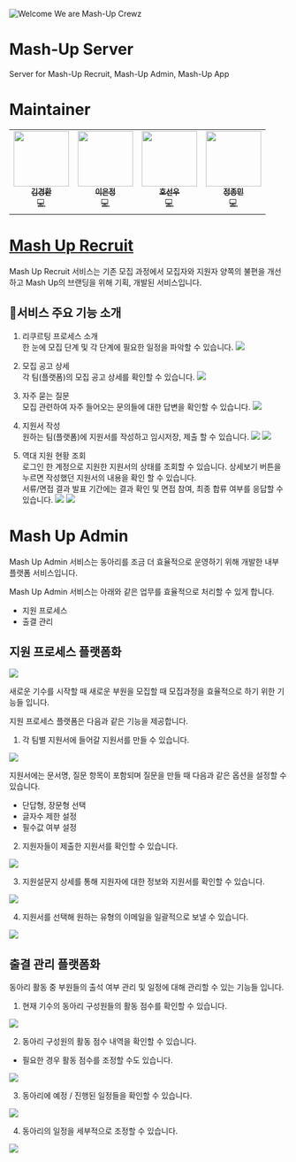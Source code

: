 ![Welcome We are Mash-Up Crewz](readme/welcome.png)

# Mash-Up Server
Server for Mash-Up Recruit, Mash-Up Admin, Mash-Up App
# Maintainer
<table>
    <td align="center"><a href="https://github.com/kh0712"><img src="https://github.com/kh0712.png" width="100px;" alt=""/><br /><sub><b>김경환</b></sub></a><br />💻</a></td>
    <td align="center"><a href="https://github.com/eunjungL"><img src="https://github.com/eunjungL.png" width="100px;" alt=""/><br /><sub><b>이은정</b></sub></a><br />💻</a></td>
    <td align="center"><a href="https://github.com/hocaron"><img src="https://github.com/hocaron.png" width="100px;" alt=""/><br /><sub><b>호선우</b></sub></a><br />💻</a></td>
    <td align="center"><a href="https://github.com/alertjjm"><img src="https://github.com/alertjjm.png" width="100px;" alt=""/><br /><sub><b>정종민</b></sub></a><br />💻</a></td>
  </tr>
</table>

# [Mash Up Recruit](https://recruit.mash-up.kr)

Mash Up Recruit 서비스는 기존 모집 과정에서 모집자와 지원자 양쪽의 불편을 개선하고 Mash Up의 브랜딩을 위해 기획, 개발된 서비스입니다.

## 🚀서비스 주요 기능 소개

1. 리쿠르팅 프로세스 소개  
   한 눈에 모집 단계 및 각 단계에 필요한 일정을 파악할 수 있습니다.
   ![](readme/recruiting-process.png)

2. 모집 공고 상세  
   각 팀(플랫폼)의 모집 공고 상세를 확인할 수 있습니다.
   ![](readme/recruit-announcement.png)

3. 자주 묻는 질문  
   모집 관련하여 자주 들어오는 문의들에 대한 답변을 확인할 수 있습니다.
   ![](readme/faq.png)

4. 지원서 작성  
   원하는 팀(플랫폼)에 지원서를 작성하고 임시저장, 제출 할 수 있습니다.
   ![](readme/application1.png)
   ![](readme/application2.png)

5. 역대 지원 현황 조회  
   로그인 한 계정으로 지원한 지원서의 상태를 조회할 수 있습니다. 상세보기 버튼을 누르면 작성했던 지원서의 내용을 확인 할 수 있습니다.  
   서류/면접 결과 발표 기간에는 결과 확인 및 면접 참여, 최종 합류 여부를 응답할 수 있습니다.
   ![](readme/application-state1.png)
   ![](readme/application-state2.png)

# Mash Up Admin

Mash Up Admin 서비스는 동아리를 조금 더 효율적으로 운영하기 위해 개발한 내부 플랫폼 서비스입니다.

Mash Up Admin 서비스는 아래와 같은 업무를 효율적으로 처리할 수 있게 합니다.

- 지원 프로세스
- 출결 관리

## 지원 프로세스 플랫폼화

![](readme/recruit-thumbnail.png)

새로운 기수를 시작할 때 새로운 부원을 모집할 때 모집과정을 효율적으로 하기 위한 기능들 입니다.

지원 프로세스 플랫폼은 다음과 같은 기능을 제공합니다.

1. 각 팀별 지원서에 들어갈 지원서를 만들 수 있습니다.

![](readme/application-form.png)

지원서에는 문서명, 질문 항목이 포함되며 질문을 만들 때 다음과 같은 옵션을 설정할 수 있습니다.

- 단답형, 장문형 선택
- 글자수 제한 설정
- 필수값 여부 설정

2. 지원자들이 제출한 지원서를 확인할 수 있습니다.

![](readme/application.png)

3. 지원설문지 상세를 통해 지원자에 대한 정보와 지원서를 확인할 수 있습니다.

![](readme/application-detail.png)

4. 지원서를 선택해 원하는 유형의 이메일을 일괄적으로 보낼 수 있습니다.

![](readme/email.png)

## 출결 관리 플랫폼화

동아리 활동 중 부원들의 출석 여부 관리 및 일정에 대해 관리할 수 있는 기능들 입니다.

1. 현재 기수의 동아리 구성원들의 활동 점수를 확인할 수 있습니다.

![](readme/activity-score.png)

2. 동아리 구성원의 활동 점수 내역을 확인할 수 있습니다.

- 필요한 경우 활동 점수를 조정할 수도 있습니다.

![](readme/activity-score-detail.png)

3. 동아리에 예정 / 진행된 일정들을 확인할 수 있습니다.

![](readme/schedule.png)

4. 동아리의 일정을 세부적으로 조정할 수 있습니다.

![](readme/schedule-detail.png)